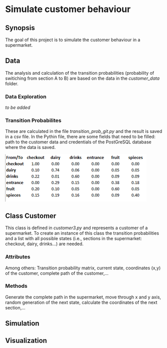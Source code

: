# Simulate customer behaviour

## Synopsis
The goal of this project is to simulate the customer behaviour in a supermarket.

## Data
The analysis and calculation of the transition probabilities (probability of switiching from section A to B) are based on the data in the *customer_data* folder. 

### Data Exploration
*to be added*

### Transition Probabilites
These are calculated in the file *transition_prob_git.py* and the result is saved in a csv file. In the Pythin file, there are some fields that need to be filled: path to the customer data and credentials of the PostGreSQL database where the data is saved.

![Screenshot](tran_prob.png)


## Class Customer
This class is defined in *customer3.py* and represents a customer of a supermarket. To create an instance of this class the transition probabilities and a list with all possible states (i.e., sections in the supermarket: checkout, dairy, drinks...) are needed.

### Attributes
Among others: Transition probability matrix, current state, coordinates (x,y) of the customer, complete path of the customer,... 

### Methods
Generate the complete path in the supermarket, move through x and y axis, random generation of the next state, calculate the coordinates of the next section,...

## Simulation


## Visualization










